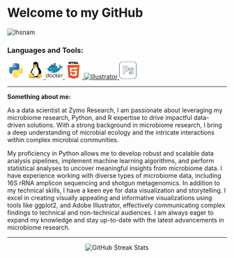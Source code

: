 # Welcome to my GitHub
<p align="left"> <img src="https://komarev.com/ghpvc/?username=lhsnam&label=Profile%20views&color=0e75b6&style=flat" alt="lhsnam" /> </p>
<h3 align="left">Languages and Tools:</h3>
<p align="left"> <a href="https://www.python.org" target="_blank" rel="noreferrer"> <img src="https://raw.githubusercontent.com/devicons/devicon/master/icons/python/python-original.svg" alt="python" width="40" height="40"/></a> <a href="https://www.linux.org/" target="_blank" rel="noreferrer"> <img src="https://raw.githubusercontent.com/devicons/devicon/master/icons/linux/linux-original.svg" alt="linux" width="40" height="40"/> </a> <a href="https://www.docker.com/" target="_blank" rel="noreferrer"> <img src="https://raw.githubusercontent.com/devicons/devicon/master/icons/docker/docker-original-wordmark.svg" alt="docker" width="40" height="40"/> </a> <a href="https://www.w3.org/html/" target="_blank" rel="noreferrer"> <img src="https://raw.githubusercontent.com/devicons/devicon/master/icons/html5/html5-original-wordmark.svg" alt="html5" width="40" height="40"/> </a> <a href="https://www.adobe.com/in/products/illustrator.html" target="_blank" rel="noreferrer"> <img src="https://www.vectorlogo.zone/logos/adobe_illustrator/adobe_illustrator-icon.svg" alt="illustrator" width="40" height="40"/> </a> <a href="https://www.photoshop.com/en" target="_blank" rel="noreferrer"> <img src="https://raw.githubusercontent.com/devicons/devicon/master/icons/photoshop/photoshop-line.svg" alt="photoshop" width="40" height="40"/> </a>  </p>

---
**Something about me:** <br>

As a data scientist at Zymo Research, I am passionate about leveraging my microbiome research, Python, and R expertise to drive impactful data-driven solutions. With a strong background in microbiome research, I bring a deep understanding of microbial ecology and the intricate interactions within complex microbial communities.

My proficiency in Python allows me to develop robust and scalable data analysis pipelines, implement machine learning algorithms, and perform statistical analyses to uncover meaningful insights from microbiome data. I have experience working with diverse types of microbiome data, including 16S rRNA amplicon sequencing and shotgun metagenomics. In addition to my technical skills, I have a keen eye for data visualization and storytelling. I excel in creating visually appealing and informative visualizations using tools like ggplot2, and Adobe Illustrator, effectively communicating complex findings to technical and non-technical audiences. I am always eager to expand my knowledge and stay up-to-date with the latest advancements in microbiome research.

--- 
<p align="center">
  <img src="http://github-readme-streak-stats.herokuapp.com?user=lhsnam&theme=sunset-gradient&mode=weekly" alt="GitHub Streak Stats" width="90%" height="auto">
</p>

